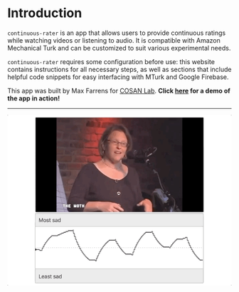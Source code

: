 # Introduction

`continuous-rater` is an app that allows users to provide continuous ratings while watching videos or listening to audio. It is compatible with Amazon Mechanical Turk and can be customized to suit various experimental needs. 

`continuous-rater` requires some configuration before use: this website contains instructions for all necessary steps, as well as sections that include helpful code snippets for easy interfacing with MTurk and Google Firebase.

This app was built by Max Farrens for [COSAN Lab](https://cosanlab.com/). **Click [here](https://vibrant-williams-4184f2.netlify.app/) for a demo of the app in action!**

---

![](./Images/demo.gif)